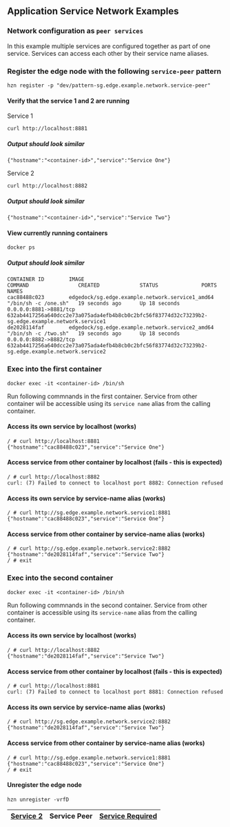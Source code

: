 ## Application Service Network Examples
### Network configuration as `peer services`

In this example multiple services are configured together as part of one service. Services can access each other by their service name aliases.

### Register the edge node with the following `service-peer` pattern
```
hzn register -p "dev/pattern-sg.edge.example.network.service-peer"
```

#### Verify that the service 1 and 2 are running
Service 1
```
curl http://localhost:8881
```
##### Output should look similar
```
{"hostname":"<container-id>","service":"Service One"}
```
Service 2
```
curl http://localhost:8882
```
##### Output should look similar
```
{"hostname":"<container-id>","service":"Service Two"}
```

#### View currently running containers
```
docker ps
```
##### Output should look similar
```
CONTAINER ID        IMAGE                                             COMMAND                CREATED             STATUS              PORTS                    NAMES
cac88488c023        edgedock/sg.edge.example.network.service1_amd64   "/bin/sh -c /one.sh"   19 seconds ago      Up 18 seconds       0.0.0.0:8881->8881/tcp   632ab4417256a640dcc2e73a075ada4efb4b8cb0c2bfc56f83774d32c73239b2-sg.edge.example.network.service1
de2028114faf        edgedock/sg.edge.example.network.service2_amd64   "/bin/sh -c /two.sh"   19 seconds ago      Up 18 seconds       0.0.0.0:8882->8882/tcp   632ab4417256a640dcc2e73a075ada4efb4b8cb0c2bfc56f83774d32c73239b2-sg.edge.example.network.service2
```
### Exec into the first container
```
docker exec -it <container-id> /bin/sh
```
Run following commnands in the first container. Service from other container wiil be accessible using its `service name` alias from the calling container.

#### Access its own service by localhost (works)
```
/ # curl http://localhost:8881
{"hostname":"cac88488c023","service":"Service One"}
```
#### Access service from other container by localhost (fails - this is expected)
```
/ # curl http://localhost:8882
curl: (7) Failed to connect to localhost port 8882: Connection refused
```
#### Access its own service by service-name alias (works)
```
/ # curl http://sg.edge.example.network.service1:8881
{"hostname":"cac88488c023","service":"Service One"}
```
#### Access service from other container by service-name alias (works)
```
/ # curl http://sg.edge.example.network.service2:8882
{"hostname":"de2028114faf","service":"Service Two"}
/ # exit
```

### Exec into the second container
```
docker exec -it <container-id> /bin/sh
```
Run following commnands in the second container. Service from other container is accessible using its `service-name` alias from the calling container.

#### Access its own service by localhost (works)
```
/ # curl http://localhost:8882
{"hostname":"de2028114faf","service":"Service Two"}
```
#### Access service from other container by localhost (fails - this is expected)
```
/ # curl http://localhost:8881
curl: (7) Failed to connect to localhost port 8881: Connection refused
```
#### Access its own service by service-name alias (works)
```
/ # curl http://sg.edge.example.network.service2:8882
{"hostname":"de2028114faf","service":"Service Two"}
```
#### Access service from other container by service-name alias (works)
```
/ # curl http://sg.edge.example.network.service1:8881
{"hostname":"cac88488c023","service":"Service One"}
/ # exit

```

#### Unregister the edge node
```
hzn unregister -vrfD
```

|[Service 2](https://github.com/edgedock/example/tree/master/network/register/02-service2) | **Service Peer** | [Service Required](https://github.com/edgedock/example/tree/master/network/register/04-service-required)  |
|:--|:-:|--:|


